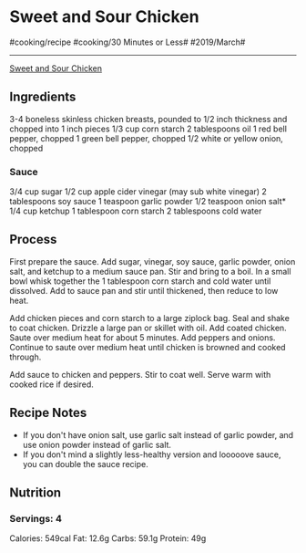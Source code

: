 # Sweet and Sour Chicken
#cooking/recipe #cooking/30 Minutes or Less# #2019/March# 
- - - -
[Sweet and Sour Chicken](https://www.lecremedelacrumb.com/healthy-sweet-sour-chicken/)

## Ingredients
3-4 boneless skinless chicken breasts, pounded to 1/2 inch thickness and chopped into 1 inch pieces
1/3 cup corn starch
2 tablespoons oil
1 red bell pepper, chopped
1 green bell pepper, chopped
1/2 white or yellow onion, chopped
### Sauce
3/4 cup sugar
1/2 cup apple cider vinegar (may sub white vinegar)
2 tablespoons soy sauce
1 teaspoon garlic powder
1/2 teaspoon onion salt*
1/4 cup ketchup
1 tablespoon corn starch
2 tablespoons cold water

## Process
First prepare the sauce. Add sugar, vinegar, soy sauce, garlic powder, onion salt, and ketchup to a medium sauce pan. Stir and bring to a boil. In a small bowl whisk together the 1 tablespoon corn starch and cold water until dissolved. Add to sauce pan and stir until thickened, then reduce to low heat.

Add chicken pieces and corn starch to a large ziplock bag. Seal and shake to coat chicken. Drizzle a large pan or skillet with oil. Add coated chicken. Saute over medium heat for about 5 minutes. Add peppers and onions. Continue to saute over medium heat until chicken is browned and cooked through.

Add sauce to chicken and peppers. Stir to coat well. Serve warm with cooked rice if desired.

## Recipe Notes
* If you don't have onion salt, use garlic salt instead of garlic powder, and use onion powder instead of garlic salt. 
* If you don't mind a slightly less-healthy version and looooove sauce, you can double the sauce recipe.

## Nutrition
### Servings: 4
Calories: 549cal
Fat: 12.6g
Carbs: 59.1g
Protein: 49g